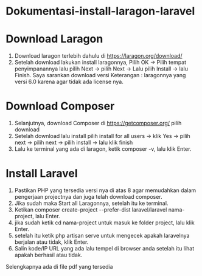 # Dokumentasi-install-laragon-laravel
# Download Laragon
1.	 Download laragon terlebih dahulu di https://laragon.org/download/
2.	 Setelah download lakukan install laragonnya, Pilih OK -> Pilih tempat penyimpanannya lalu pilih Next -> pilih Next -> Lalu pilih Install -> lalu Finish. Saya sarankan download versi Keterangan : laragonnya yang versi 6.0 karena agar tidak ada license nya.
# Download Composer
1.	Selanjutnya, download Composer di https://getcomposer.org/ pilih download
2.	Setelah download lalu install pilih install for all users -> klik Yes -> pilih next -> pilih next -> pilih install -> lalu klik finish
3.	Lalu ke terminal yang ada di laragon, ketik composer -v, lalu klik Enter.
# Install Laravel
1. Pastikan PHP yang tersedia versi nya di atas 8 agar memudahkan dalam pengerjaan projectnya dan juga telah download composer.
2. Jika sudah maka Start all Laragonnya, setelah itu ke terminal.
3. Ketikan composer create-project --prefer-dist laravel/laravel nama-project, lalu Enter.
4. jika sudah ketik cd nama-project untuk masuk ke folder project, lalu klik Enter.
5. setelah itu ketik php artisan serve untuk mengecek apakah laravelnya berjalan atau tidak, klik Enter.
6. Salin kode/IP URL yang ada lalu tempel di browser anda setelah itu lihat apakah berhasil atau tidak.

Selengkapnya ada di file pdf yang tersedia
